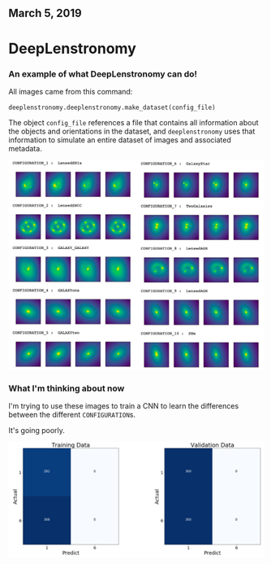 ## March 5, 2019

# DeepLenstronomy

### An example of what DeepLenstronomy can do!

All images came from this command:
```
deeplenstronomy.deeplenstronomy.make_dataset(config_file)
```

The object `config_file` references a file that contains all information about the objects and orientations in the dataset, and `deeplenstronomy` uses that information to simulate an entire dataset of images and associated metadata.

![](./images/deeplenstronomy_multiclass.png)

### What I'm thinking about now

I'm trying to use these images to train a CNN to learn the differences between the different `CONFIGURATION`s.

It's going poorly.

![](./images/deeplenstronomy_cm.png)
